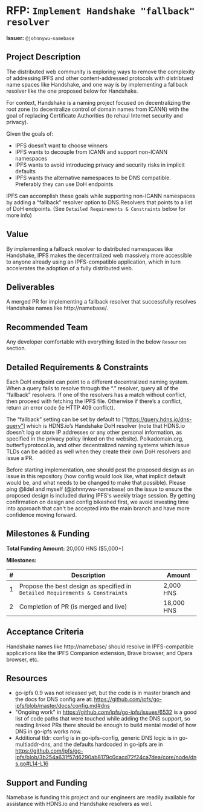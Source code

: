 # RFP: `Implement Handshake "fallback" resolver`

**Issuer:** `@johnnywu-namebase`

## Project Description

The distributed web community is exploring ways to remove the complexity of addressing IPFS and other content-addressed protocols with distribtued name spaces like Handshake, and one way is by implementing a fallback resolver like the one proposed below for Handshake.

For context, Handshake is a naming project focused on decentralizing the root zone (to decentralize control of domain names from ICANN) with the goal of replacing Certificate Authorities (to rehaul Internet security and privacy).

Given the goals of:
- IPFS doesn’t want to choose winners
- IPFS wants to decouple from ICANN and support non-ICANN namespaces
- IPFS wants to avoid introducing privacy and security risks in implicit defaults
- IPFS wants the alternative namespaces to be DNS compatible. Preferably they can use DoH endpoints

IPFS can accomplish these goals while supporting non-ICANN namespaces by adding a “fallback” resolver option to DNS.Resolvers that points to a list of DoH endpoints. (See `Detailed Requirements & Constraints` below for more info)

## Value

By implementing a fallback resolver to distributed namespaces like Handshake, IPFS makes the decentralized web massively more accessible to anyone already using an IPFS-compatible application, which in turn accelerates the adoption of a fully distributed web.

## Deliverables

A merged PR for implementing a fallback resolver that successfully resolves Handshake names like http://namebase/.

## Recommended Team

Any developer comfortable with everything listed in the below `Resources` section.

## Detailed Requirements & Constraints

Each DoH endpoint can point to a different decentralized naming system. When a query fails to resolve through the “.” resolver, query all of the “fallback” resolvers. If one of the resolvers has a match without conflict, then proceed with fetching the IPFS file. Otherwise if there’s a conflict, return an error code (ie HTTP 409 conflict).

The “fallback” setting can be set by default to [“https://query.hdns.io/dns-query”] which is HDNS.io’s Handshake DoH resolver (note that HDNS.io doesn’t log or store IP addresses or any other personal information, as specified in the privacy policy linked on the website). Polkadomain.org, butterflyprotocol.io, and other decentralized naming systems which issue TLDs can be added as well when they create their own DoH resolvers and issue a PR.

Before starting implementation, one should post the proposed design as an issue in this repository (how config would look like, what implicit default would be, and what needs to be changed to make that possible). Please ping @lidel and myself (@johnnywu-namebase) on the issue to ensure the proposed design is included during IPFS's weekly triage session. By getting confirmation on design and config bikeshed first, we avoid investing time into approach that can't be accepted into the main branch and have more confidence moving forward.

## Milestones & Funding

**Total Funding Amount:** 20,000 HNS ($5,000+)

**Milestones:** 

| # | Description | Amount |
|---|---|---|
| 1 | Propose the best design as specified in `Detailed Requirements & Constraints` | 2,000 HNS |
| 2 | Completion of PR (is merged and live) | 18,000 HNS |

## Acceptance Criteria

Handshake names like http://namebase/ should resolve in IPFS-compatible applications like the IPFS Companion extension, Brave browser, and Opera browser, etc.

## Resources

- go-ipfs 0.9 was not released yet, but the code is in master branch and the docs for DNS config are at: https://github.com/ipfs/go-ipfs/blob/master/docs/config.md#dns
- "Ongoing work" in https://github.com/ipfs/go-ipfs/issues/6532 is a good list of code paths that were touched while adding the DNS support, so reading linked PRs there should be enough to build mental model of how DNS in go-ipfs works now.
- Additional tldr: config is in go-ipfs-config, generic DNS logic is in go-multiaddr-dns, and the defaults hardcoded in go-ipfs are in
https://github.com/ipfs/go-ipfs/blob/3b254a631f57d6290ab8179c0cacd72f24ca7dea/core/node/dns.go#L14-L16


## Support and Funding

Namebase is funding this project and our engineers are readily available for assistance with HDNS.io and Handshake resolvers as well.

